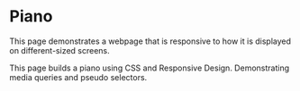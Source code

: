 # Piano

This page demonstrates a webpage that is responsive to how it is displayed on different-sized screens.

This page builds a piano using CSS and Responsive Design. Demonstrating media queries and pseudo selectors.
